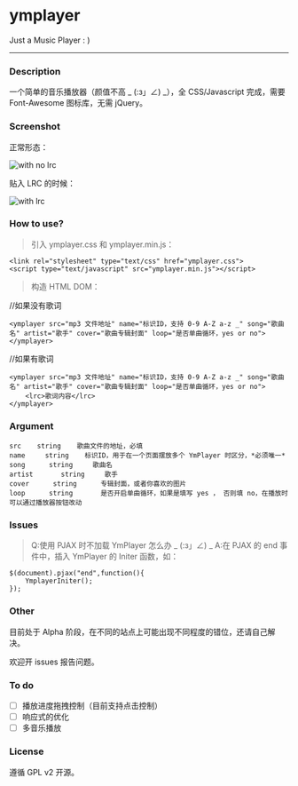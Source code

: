 # ymplayer
Just a Music Player : )

---

### Description

一个简单的音乐播放器（颜值不高 _ (:з」∠) _），全 CSS/Javascript 完成，需要 Font-Awesome 图标库，无需 jQuery。

### Screenshot

正常形态：

![with no lrc](https://www.imim.pw/usr/uploads/with-no-lrc.jpg)

贴入 LRC 的时候：

![with lrc](https://www.imim.pw/usr/uploads/with-lrc.jpg)

### How to use?

> 引入 ymplayer.css 和 ymplayer.min.js：

```
<link rel="stylesheet" type="text/css" href="ymplayer.css">
<script type="text/javascript" src="ymplayer.min.js"></script>
```

> 构造 HTML DOM：

//如果没有歌词

```
<ymplayer src="mp3 文件地址" name="标识ID，支持 0-9 A-Z a-z _" song="歌曲名" artist="歌手" cover="歌曲专辑封面" loop="是否单曲循环，yes or no"></ymplayer>
```

//如果有歌词

```
<ymplayer src="mp3 文件地址" name="标识ID，支持 0-9 A-Z a-z _" song="歌曲名" artist="歌手" cover="歌曲专辑封面" loop="是否单曲循环，yes or no">
	<lrc>歌词内容</lrc>
</ymplayer>
```

### Argument

```
src    string    歌曲文件的地址，必填
name     string    标识ID，用于在一个页面摆放多个 YmPlayer 时区分，*必须唯一*
song      string     歌曲名
artist       string     歌手
cover      string      专辑封面，或者你喜欢的图片
loop      string       是否开启单曲循环，如果是填写 yes ， 否则填 no，在播放时可以通过播放器按钮改动
```

### Issues

> Q:使用 PJAX 时不加载 YmPlayer 怎么办 _ (:з」∠) _
A:在 PJAX 的 end 事件中，插入 YmPlayer 的 Initer 函数，如：

```
$(document).pjax("end",function(){
	YmplayerIniter();
});
```

### Other

目前处于 Alpha 阶段，在不同的站点上可能出现不同程度的错位，还请自己解决。

欢迎开 issues 报告问题。

### To do

- [ ] 播放进度拖拽控制（目前支持点击控制）
- [ ] 响应式的优化
- [ ] 多音乐播放

### License

遵循 GPL v2 开源。
